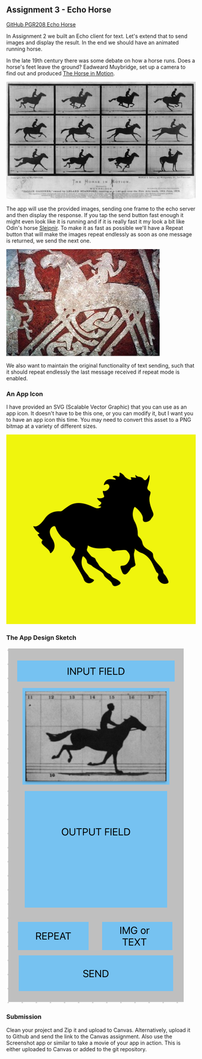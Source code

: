 ## Assignment 3 - Echo Horse

[GitHub PGR208 Echo Horse](https://github.com/palmerc/PGR208_EchoHorse.git)

In Assignment 2 we built an Echo client for text. Let's extend that to send images and display the result. In the end we should have an animated running horse. 

In the late 19th century there was some debate on how a horse runs. Does a horse's feet leave the ground? Eadweard Muybridge, set up a camera to find out and produced [The Horse in Motion](https://en.wikipedia.org/wiki/The_Horse_in_Motion).

![The Horse in Motion](resources/the_horse_in_motion.jpg)

The app will use the provided images, sending one frame to the echo server and then display the response. If you tap the send button fast enough it might even look like it is running and if it is really fast it my look a bit like Odin's horse [Sleipnir](https://en.wikipedia.org/wiki/Sleipnir). To make it as fast as possible we'll have a Repeat button that will make the images repeat endlessly as soon as one message is returned, we send the next one.

![So many legs](resources/sleipnir.jpg)

We also want to maintain the original functionality of text sending, such that it should repeat endlessly the last message received if repeat mode is enabled.

### An App Icon

I have provided an SVG (Scalable Vector Graphic) that you can use as an app icon. It doesn't have to be this one, or you can modify it, but I want you to have an app icon this time. You may need to convert this asset to a PNG bitmap at a variety of different sizes.

![The Horse SVG](resources/Horse.svg)

### The App Design Sketch

![The application design](resources/assignment_03_design.png)

### Submission

Clean your project and Zip it and upload to Canvas. Alternatively, upload it to Github and send the link to the Canvas assignment. Also use the Screenshot app or similar to take a movie of your app in action. This is either uploaded to Canvas or added to the
 git repository.

